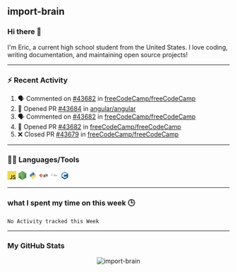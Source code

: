 ## import-brain

### Hi there 👋
I'm Eric, a current high school student from the United States. I love coding, writing documentation, and maintaining open source projects!

---

### :zap: Recent Activity

<!--START_SECTION:activity-->
1. 🗣 Commented on [#43682](https://github.com/freeCodeCamp/freeCodeCamp/issues/43682) in [freeCodeCamp/freeCodeCamp](https://github.com/freeCodeCamp/freeCodeCamp)
2. 💪 Opened PR [#43684](https://github.com/angular/angular/pull/43684) in [angular/angular](https://github.com/angular/angular)
3. 🗣 Commented on [#43682](https://github.com/freeCodeCamp/freeCodeCamp/issues/43682) in [freeCodeCamp/freeCodeCamp](https://github.com/freeCodeCamp/freeCodeCamp)
4. 💪 Opened PR [#43682](https://github.com/freeCodeCamp/freeCodeCamp/pull/43682) in [freeCodeCamp/freeCodeCamp](https://github.com/freeCodeCamp/freeCodeCamp)
5. ❌ Closed PR [#43679](https://github.com/freeCodeCamp/freeCodeCamp/pull/43679) in [freeCodeCamp/freeCodeCamp](https://github.com/freeCodeCamp/freeCodeCamp)
<!--END_SECTION:activity-->

---

### 👨‍💻 Languages/Tools

<code><img height="20" src="https://raw.githubusercontent.com/github/explore/80688e429a7d4ef2fca1e82350fe8e3517d3494d/topics/javascript/javascript.png"></code>
<code><img height="20" src="https://raw.githubusercontent.com/github/explore/80688e429a7d4ef2fca1e82350fe8e3517d3494d/topics/nodejs/nodejs.png"></code>
<code><img height="20" src="https://raw.githubusercontent.com/github/explore/80688e429a7d4ef2fca1e82350fe8e3517d3494d/topics/python/python.png"></code>
<code><img height="20" src="https://raw.githubusercontent.com/github/explore/80688e429a7d4ef2fca1e82350fe8e3517d3494d/topics/git/git.png"></code>
<code><img height="20" src="https://raw.githubusercontent.com/github/explore/80688e429a7d4ef2fca1e82350fe8e3517d3494d/topics/java/java.png"></code>
<code><img height="20" src="https://raw.githubusercontent.com/github/explore/80688e429a7d4ef2fca1e82350fe8e3517d3494d/topics/c/c.png"></code>

---

### what I spent my time on this week 🕒

<!--START_SECTION:waka-->
```text
No Activity tracked this Week
```
<!--END_SECTION:waka-->

---

### My GitHub Stats

<p align="center"> <img src="https://github-readme-stats.vercel.app/api?username=import-brain&count_private=true&show_icons=true&theme=algolia" alt="import-brain" />

